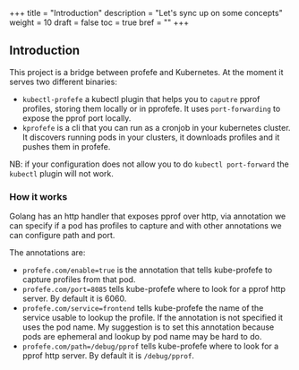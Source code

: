 +++
title = "Introduction"
description = "Let's sync up on some concepts"
weight = 10
draft = false
toc = true
bref = ""
+++

## Introduction

This project is a bridge between profefe and Kubernetes. At the moment it serves
two different binaries:

* `kubectl-profefe` a kubectl plugin that helps you to `caputre` pprof profiles,
  storing them locally or in pprofefe. It uses `port-forwarding` to expose the
  pprof port locally.
* `kprofefe` is a cli that you can run as a cronjob in your kubernetes cluster.
  It discovers running pods in your clusters, it downloads profiles and it
  pushes them in profefe.

NB: if your configuration does not allow you to do `kubectl port-forward` the
`kubectl` plugin will not work.

### How it works

Golang has an http handler that exposes pprof over http, via annotation we can
specify if a pod has profiles to capture and with other annotations we can
configure path and port.

The annotations are:

* `profefe.com/enable=true` is the annotation that tells kube-profefe to capture
  profiles from that pod.
* `profefe.com/port=8085` tells kube-profefe where to look for a pprof http
  server. By default it is 6060.
* `profefe.com/service=frontend` tells kube-profefe the name of the service
  usable to lookup the profile. If the annotation is not specified it uses the
  pod name. My suggestion is to set this annotation because pods are ephemeral
  and lookup by pod name may be hard to do.
* `profefe.com/path=/debug/pprof` tells kube-profefe where to look for a pprof http
  server. By default it is `/debug/pprof`.

